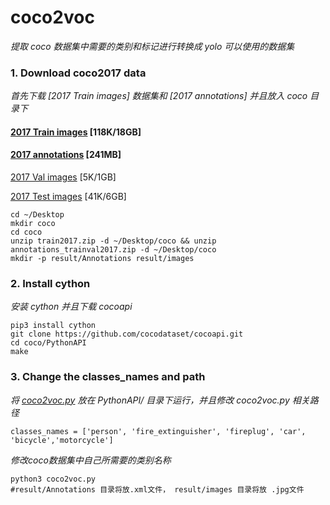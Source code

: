 # coco2voc
*提取 coco 数据集中需要的类别和标记进行转换成 yolo 可以使用的数据集*
### 1. Download coco2017 data
*首先下载 [2017 Train images] 数据集和  [2017 annotations] 并且放入 coco 目录下*

#### [2017 Train images](http://images.cocodataset.org/zips/train2017.zip) [118K/18GB] 

#### [2017 annotations](http://images.cocodataset.org/annotations/annotations_trainval2017.zip) [241MB]

[2017 Val images](http://images.cocodataset.org/zips/val2017.zip) [5K/1GB]

[2017 Test images](http://images.cocodataset.org/zips/test2017.zip) [41K/6GB]
 
    cd ~/Desktop   
    mkdir coco
    cd coco
    unzip train2017.zip -d ~/Desktop/coco && unzip annotations_trainval2017.zip -d ~/Desktop/coco
    mkdir -p result/Annotations result/images
   

    
### 2. Install cython
*安装 cython 并且下载 cocoapi*

    pip3 install cython
    git clone https://github.com/cocodataset/cocoapi.git
    cd coco/PythonAPI
    make

### 3. Change the classes_names and path
*将 [coco2voc.py](https://github.com/yehengchen/ObjectDetection/blob/master/OneStage/yolo/coco2voc.py) 放在 PythonAPI/ 目录下运行，并且修改 coco2voc.py 相关路径*

    classes_names = ['person', 'fire_extinguisher', 'fireplug', 'car', 'bicycle','motorcycle']

*修改coco数据集中自己所需要的类别名称*
    
    python3 coco2voc.py
    #result/Annotations 目录将放.xml文件， result/images 目录将放 .jpg文件
